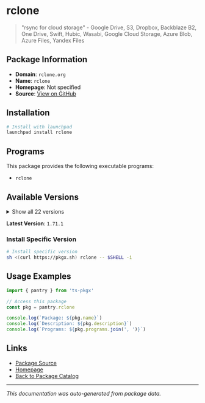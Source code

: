 # rclone

> "rsync for cloud storage" - Google Drive, S3, Dropbox, Backblaze B2, One Drive, Swift, Hubic, Wasabi, Google Cloud Storage, Azure Blob, Azure Files, Yandex Files

## Package Information

- **Domain**: `rclone.org`
- **Name**: `rclone`
- **Homepage**: Not specified
- **Source**: [View on GitHub](https://github.com/pkgxdev/pantry/tree/main/projects/rclone.org/package.yml)

## Installation

```bash
# Install with launchpad
launchpad install rclone
```

## Programs

This package provides the following executable programs:

- `rclone`

## Available Versions

<details>
<summary>Show all 22 versions</summary>

- `1.71.1`, `1.71.0`, `1.70.3`, `1.70.2`, `1.70.1`
- `1.70.0`, `1.69.3`, `1.69.2`, `1.69.1`, `1.69.0`
- `1.68.2`, `1.68.1`, `1.68.0`, `1.67.0`, `1.66.0`
- `1.65.2`, `1.65.1`, `1.65.0`, `1.64.2`, `1.64.1`
- `1.64.0`, `1.63.1`

</details>

**Latest Version**: `1.71.1`

### Install Specific Version

```bash
# Install specific version
sh <(curl https://pkgx.sh) rclone -- $SHELL -i
```

## Usage Examples

```typescript
import { pantry } from 'ts-pkgx'

// Access this package
const pkg = pantry.rclone

console.log(`Package: ${pkg.name}`)
console.log(`Description: ${pkg.description}`)
console.log(`Programs: ${pkg.programs.join(', ')}`)
```

## Links

- [Package Source](https://github.com/pkgxdev/pantry/tree/main/projects/rclone.org/package.yml)
- [Homepage](#)
- [Back to Package Catalog](../../package-catalog.md)

---

*This documentation was auto-generated from package data.*
